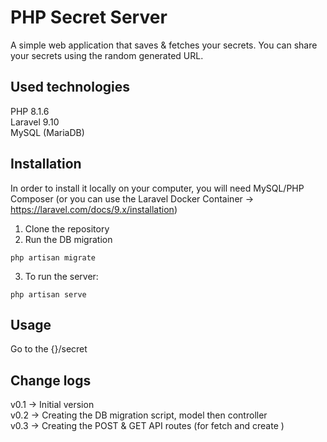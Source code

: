 # PHP Secret Server 

A simple web application that saves & fetches your secrets.
You can share your secrets using the random generated URL.

## Used technologies
PHP 8.1.6  
Laravel 9.10  
MySQL (MariaDB)


## Installation
In order to install it locally on your computer, you will need MySQL/PHP Composer (or you can use the Laravel Docker Container -> https://laravel.com/docs/9.x/installation)
1. Clone the repository  
2. Run the DB migration 
```
php artisan migrate
```  
3. To run the server:
```
php artisan serve
```

## Usage

Go to the {}/secret 

## Change logs
v0.1 -> Initial version  
v0.2 -> Creating the DB migration script, model then controller  
v0.3 -> Creating the POST & GET API routes (for fetch and create )  

